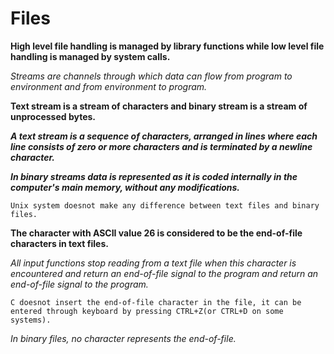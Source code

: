 # Files

**High level file handling is managed by library functions while low level file handling is managed by system calls.**


_Streams are channels through which data can flow from program to environment and from environment to program._

**Text stream is a stream of characters and binary stream is a stream of unprocessed bytes.**



**_A text stream is a sequence of characters, arranged in lines where each line consists of zero or more characters and is terminated by a newline character._**

**_In binary streams data is represented as it is coded internally in the computer's main memory, without any modifications._**


`Unix system doesnot make any difference between text files and binary files.`


**The character with ASCII value 26 is considered to be the end-of-file characters in text files.**

_All input functions stop reading from a text file when this character is encountered and return an end-of-file signal to the program and return an end-of-file signal to the program._


`C doesnot insert the end-of-file character in the file, it can be entered through keyboard by pressing CTRL+Z(or CTRL+D on some systems).`

_In binary files, no character represents the end-of-file._
